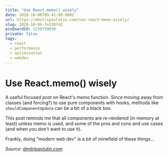 ```yaml
---
title: "Use React.memo() wisely"
date: 2020-10-06T09:41:08.000Z
url: https://dmitripavlutin.com/use-react-memo-wisely/
slug: 2020-10-06-7e330742
pinboardId: 1236739030
private: false
tags:
  - react
  - performance
  - optimisation
  - webdev
---
```


# Use React.memo() wisely

A useful focused post on React's memo function. Since moving away from classes (and forcing?) to use pure components with hooks, methods like `shouldComponentUpdate` can be a bit of a black box.

This post reminds me that all components are re-rendered (in memory at least) unless memo is used, and some of the pros and cons and use cases (and when you don't want to use it).

Frankly, doing "modern web dev" is a bit of minefield of these things...

_Source: [dmitripavlutin.com](https://dmitripavlutin.com/use-react-memo-wisely/)_
